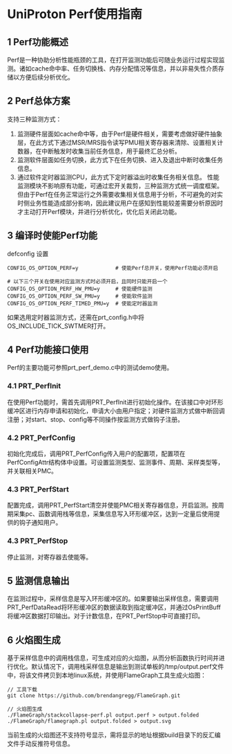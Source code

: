 # UniProton Perf使用指南

## 1 Perf功能概述
Perf是一种协助分析性能瓶颈的工具，在打开监测功能后可随业务运行过程实现监测。诸如cache命中率、任务切换栈、内存分配情况等信息，并以非易失性介质存储以方便后续分析优化。

## 2 Perf总体方案
支持三种监测方式：
1) 监测硬件层面如cache命中等，由于Perf是硬件相关，需要考虑做好硬件抽象层，在此方式下通过MSR/MRS指令读写PMU相关寄存器来清除、设置相关计数器，在中断触发时收集当前任务信息，用于最终汇总分析。
2) 监测软件层面如任务切换，此方式下在任务切换、进入及退出中断时收集任务信息。
3) 通过软件定时器监测CPU，此方式下定时器溢出时收集任务相关信息。
性能监测模块不影响原有功能，可通过宏开关裁剪，三种监测方式统一调度框架。但由于Perf在任务正常运行之外需要收集相关信息用于分析，不可避免的对实时侧业务性能造成部分影响，因此建议用户在感知到性能较差需要分析原因时才主动打开Perf模块，并进行分析优化，优化后关闭此功能。

## 3 编译时使能Perf功能
defconfig 设置
```
CONFIG_OS_OPTION_PERF=y            # 使能Perf总开关，使用Perf功能必须开启

# 以下三个开关在使用对应监测方式时必须开启，且同时只能开启一个
CONFIG_OS_OPTION_PERF_HW_PMU=y     # 使能硬件监测
CONFIG_OS_OPTION_PERF_SW_PMU=y     # 使能软件监测
CONFIG_OS_OPTION_PERF_TIMED_PMU=y  # 使能定时器监测
```
如果选用定时器监测方式，还需在prt_config.h中将OS_INCLUDE_TICK_SWTMER打开。

## 4 Perf功能接口使用
Perf的主要功能可参照prt_perf_demo.c中的测试demo使用。

### 4.1 PRT_PerfInit
在使用Perf功能时，需首先调用PRT_PerfInit进行初始化操作。在该接口中对环形缓冲区进行内存申请和初始化，申请大小由用户指定；对硬件监测方式做中断回调注册；对start、stop、config等不同操作按监测方式做钩子注册。

### 4.2 PRT_PerfConfig
初始化完成后，调用PRT_PerfConfig传入用户的配置项，配置项在PerfConfigAttr结构体中设置。可设置监测类型、监测事件、周期、采样类型等，并关联相关PMC。

### 4.3 PRT_PerfStart
配置完成，调用PRT_PerfStart清空并使能PMC相关寄存器信息，开启监测。按周期采集pc、函数调用栈等信息，采集信息写入环形缓冲区，达到一定量后使用提供的钩子通知用户。

### 4.3 PRT_PerfStop
停止监测，对寄存器去使能等。

## 5 监测信息输出
在监测过程中，采样信息是写入环形缓冲区的。如果要输出采样信息，需要调用PRT_PerfDataRead将环形缓冲区的数据读取到指定缓冲区，并通过OsPrintBuff将缓冲区数据打印输出。对于计数信息，在PRT_PerfStop中可直接打印。

## 6 火焰图生成
基于采样信息中的调用栈信息，可生成对应的火焰图，从而分析函数执行时间并进行优化。默认情况下，调用栈采样信息是输出到测试单板的/tmp/output.perf文件中，将该文件拷贝到本地linux系统，并使用FlameGraph工具生成火焰图：
```
// 工具下载
git clone https://github.com/brendangregg/FlameGraph.git

// 火焰图生成
./FlameGraph/stackcollapse-perf.pl output.perf > output.folded
./FlameGraph/flamegraph.pl output.folded > output.svg
```
当前生成的火焰图还不支持符号显示，需将显示的地址根据build目录下的反汇编文件手动反推符号信息。

